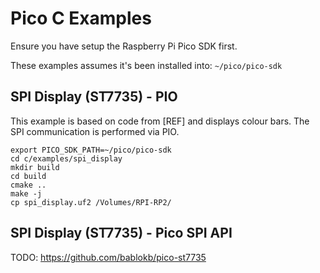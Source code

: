 
# Pico C Examples


Ensure you have setup the Raspberry Pi Pico SDK first.   

These examples assumes it's been installed into:  `~/pico/pico-sdk`


## SPI Display (ST7735) - PIO

This example is based on code from [REF] and displays colour bars.
The SPI communication is performed via PIO.

```
export PICO_SDK_PATH=~/pico/pico-sdk
cd c/examples/spi_display
mkdir build
cd build
cmake ..
make -j
cp spi_display.uf2 /Volumes/RPI-RP2/
```



## SPI Display (ST7735) - Pico SPI API

TODO: https://github.com/bablokb/pico-st7735


